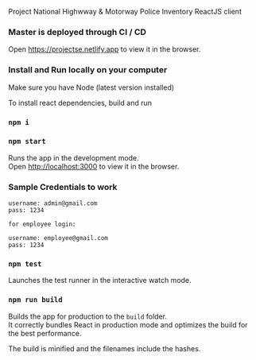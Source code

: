 Project National Highwway & Motorway Police Inventory ReactJS client

### Master is deployed through CI / CD

Open https://projectse.netlify.app to view it in the browser.


### Install and Run locally on your computer

Make sure you have Node (latest version installed) 

To install react dependencies, build and run

### `npm i`
### `npm start`

Runs the app in the development mode.<br>
Open [http://localhost:3000](http://localhost:3000) to view it in the browser.

### Sample Credentials to work

```
username: admin@gmail.com
pass: 1234

for employee login:

username: employee@gmail.com
pass: 1234
```


### `npm test`

Launches the test runner in the interactive watch mode.<br>

### `npm run build`

Builds the app for production to the `build` folder.<br>
It correctly bundles React in production mode and optimizes the build for the best performance.

The build is minified and the filenames include the hashes.<br>
